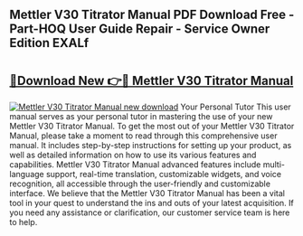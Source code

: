## Mettler V30 Titrator Manual PDF Download Free - Part-HOQ User Guide Repair - Service Owner Edition EXALf

# <h2><a href="http://bc75849.oget.top/?id=Mettler+V30+Titrator+Manual">🔗Download New 👉🔴 Mettler V30 Titrator Manual</a></h2>

[![Mettler V30 Titrator Manual new download](https://i.imgur.com/5g1atiW.png)](http://bc75849.oget.top/?id=Mettler+V30+Titrator+Manual)
Your Personal Tutor This user manual serves as your personal tutor in mastering the use of your new Mettler V30 Titrator Manual. To get the most out of your Mettler V30 Titrator Manual, please take a moment to read through this comprehensive user manual. It includes step-by-step instructions for setting up your product, as well as detailed information on how to use its various features and capabilities. Mettler V30 Titrator Manual advanced features include multi-language support, real-time translation, customizable widgets, and voice recognition, all accessible through the user-friendly and customizable interface. We believe that the Mettler V30 Titrator Manual has been a vital tool in your quest to understand the ins and outs of your latest acquisition. If you need any assistance or clarification, our customer service team is here to help.
